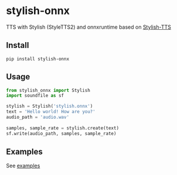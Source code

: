 # stylish-onnx

TTS with Stylish (StyleTTS2) and onnxruntime based on [Stylish-TTS](https://github.com/Stylish-TTS/stylish-tts)

## Install

```console
pip install stylish-onnx
```

## Usage

```python
from stylish_onnx import Stylish
import soundfile as sf

stylish = Stylish('stylish.onnx')    
text = 'Hello world! How are you?'
audio_path = 'audio.wav'
    
samples, sample_rate = stylish.create(text)
sf.write(audio_path, samples, sample_rate)
```

## Examples

See [examples](examples)